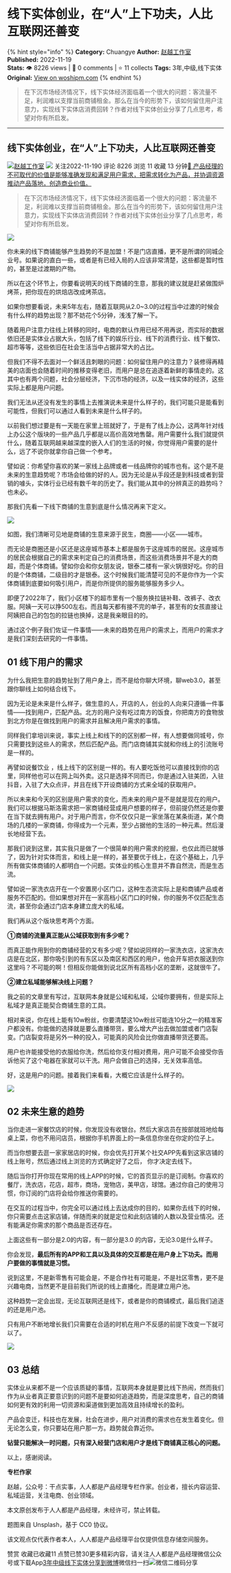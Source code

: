 # 线下实体创业，在“人”上下功夫，人比互联网还善变
{% hint style="info" %}
**Category:** Chuangye
**Author:** [赵越工作室](https://www.woshipm.com/u/1458436)
**Published:** 2022-11-19  
**Stats:** 👁️ 8226 views | 💬 0 comments | ⭐ 11 collects
**Tags:** 3年,中级,线下实体
**Original:** [View on woshipm.com](https://www.woshipm.com/chuangye/5681186.html)
{% endhint %}
> 在下沉市场经济情况下，线下实体经济面临着一个很大的问题：客流量不足，利润难以支撑当前商铺租金。那么在当今的形势下，该如何留住用户注意力，实现线下实体店消费回转？作者对线下实体创业分享了几点思考，希望对你有所启发。

---

## 线下实体创业，在“人”上下功夫，人比互联网还善变

[![](https://static.woshipm.com/APP_U_202209_20220901001029_6681.jpg?imageView2/1/w/72/h/72/q/100)](https://www.woshipm.com/u/1458436)[赵越工作室](https://www.woshipm.com/u/1458436) ![](https://static.woshipm.com/tag/1121_1@2x.png) 关注2022-11-190 评论 8226 浏览 11 收藏 13 分钟[🔗 产品经理的不可取代的价值是能够准确发现和满足用户需求，把需求转化为产品，并协调资源推动产品落地，创造商业价值。](https://ke.qidianla.com/courses/90pm)

> 在下沉市场经济情况下，线下实体经济面临着一个很大的问题：客流量不足，利润难以支撑当前商铺租金。那么在当今的形势下，该如何留住用户注意力，实现线下实体店消费回转？作者对线下实体创业分享了几点思考，希望对你有所启发。

![](https://image.woshipm.com/wp-files/2022/11/br03o7UTzxB7zALAQGu6.jpg)

你未来的线下商铺能够产生趋势的不是加盟！不是门店直播，更不是所谓的同城企业号。如果说的直白一些，或者是有已经入局的人应该非常清楚，这些都是暂时性的，甚至是过渡期的产物。

所以在这个环节上，你要看说明天的线下商铺的生意，那我的建议就是赶紧做围炉烤茶，把你现在的烘焙店改成烤茶店。

如果你想要看说，未来5年左右，随着互联网从2.0~3.0的过程当中过渡的时候会有什么样的趋势出现？那不妨花个5分钟，浅浅了解一下。

随着用户注意力往线上转移的同时，电商的默认作用已经不用再说，而实际的数据依旧还是实体业占据大头，包括了线下的娱乐行业、线下的消费行业、线下餐饮、超市等等，这些依旧在社会生活当中占据非常大的占比。

但我们不得不去面对一个鲜活且刺眼的问题：如何留住用户的注意力？装修得再精美的店面也会随着时间的推移变得老旧，而用户是总在追逐着新鲜的事情走的。这其中也有两个问题，社会分层经济，下沉市场的经济，以及一线实体的经济，这些实际上都是用户问题。

我们无法从还没有发生的事情上去推演说未来是什么样子的，我们可能只是能看到可能性，但我们可以通过人看到未来是什么样子的。

以前我们想过要是有一天能在家里上班就好了，于是有了线上办公，这两年针对线上办公这个版块的一些产品几乎都是以高价高效地售罄。用户需要什么我们就提供什么，随着互联网越来越深度的嵌入人们的生活的时候，你觉得用户需要的是什么，远了不说你就拿你自己做一个参考。

譬如说：你希望你喜欢的某一家线上品牌或者一线品牌你的城市也有。这个是不是未来的生意趋势呢？市场会给做的好的人。因为无论是从手段还是到科技或者到营销的噱头，实体行业已经有数千年的历史了。我们能从其中的分辨真正的趋势吗？也未必。

那我们先看一下线下商铺的生意到底是什么情况再来下定义。

![](https://image.woshipm.com/wp-files/2022/11/DjyTDhtv7PJmGRORXwhU.jpeg)

如图，我们清晰可见地是商铺的生意来源于民生，商圈——小区——城市。

而无论是商圈还是小区还是这座城市基本上都是服务于这座城市的居民。这座城市的居民会根据自己的需求来判定自己的消费场景，而这些消费场景并不是大的商超，而是个体商铺。譬如你会和你女朋友说，银泰二楼有一家火锅很好吃。你的目的是个体商铺，二级目的才是银泰。这个时候我们能清楚可见的不是你作为一个实体商铺到底要如何吸引用户，而是你所提供的服务能够服务多少人。

即便了2022年了，我们小区楼下的超市里有一个服务换拉链补鞋、改裤子、改衣服。阿姨一天可以挣500左右。而且每天都有接不完的单子，甚至有的女孩直接让阿姨把自己的包包的拉链也换掉，这是我亲眼目的的。

通过这个例子我们佐证一件事情——未来的趋势在用户的需求上，而用户的需求才是我们深刻去研究的一件事情。

## 01 线下用户的需求

为什么我把生意的趋势扯到了用户身上，而不是给你聊大环境，聊web3.0，甚至跟你聊线上如何结合线下。

因为无论是未来是什么样子，做生意的人，开店的人，创业的人向来只遵循一件事情——找到用户，匹配产品。北方的用户没有吃过南方的饭食，你把南方的食物放到北方你是在做找到用户的需求并且解决用户需求的事情。

同样我们拿培训来说，事实上线上和线下的的区别都一样，有人想要做同城号，你只需要找到这些人的需求，然后匹配产品。而门店商铺其实就和你线上的引流账号是一样的。

再譬如说餐饮业 ，线上线下的区别是一样的。有人要吃饭他可以直接找到你的店里，同样他也可以在网上叫外卖。这只是选择不同而已，你是通过入驻美团，入驻抖音，入驻了大众点评，并且在线下开设商铺的方式来全域的获取用户。

所以未来和今天的区别是用户需求的变化，而未来的用户是不是就是现在的用户。我们可以根据马斯洛需求把一家商铺经营成用户想要的样子，但前提仍然还是你要在当下就去拥有用户。对于用户而言，你不仅仅只是一家坐落在某条街道，某个商场的几楼的一家商铺，你得成为一个元素，至少占据他的生活的一种元素。然后漫长地经营下去。

那我们说到这里，其实我只是做了一个很简单的用户需求的挖掘，也仅此而已就够了，因为针对实体而言，和线上是一样的，甚至要优于线上，在这个基础上，几乎所有做实体商铺的人都明白一个问题。实体业的核心生意并不靠自然流，而是生态流。

譬如说一家洗衣店开在一个安置房小区门口，这种生态流实际上是和商铺产品或者服务不匹配的。但如果想对开在一家高档小区门口的时候，你的服务不仅匹配生态流，甚至你会通过门店本身建立庞大的私域。

我们再从这个版块思考两个方面。

**①商铺的流量真正能从公域获取到有多少呢？**

而真正能作用到你的商铺经营的又有多少呢？譬如说同样的一家洗衣店，这家洗衣店是在北区，那你吸引到的有东区以及南区和西区的用户，他会开车把衣服送到你这里吗？不可能的啊！但相反你能做到说北区所有高档小区的垄断，这就很牛了。

**②建立私域能够解决线上问题？**

我之前的文章里有写过，互联网本身就是公域和私域，公域你要拥有，但是实际上私域才是真正能契合商铺生意的工具。

相对来说，你在线上能有10w粉丝，你要清楚这10w粉丝可能连10分之一的精准客户都没有。你能做的选择就是要么直播带货，要么增大产出去做加盟或者门店裂变。门店裂变将是另外一种的投入，可能真的风险会比你做直播带货还要高。

用户也许能接受他的衣服给你洗，然后给你支付相对费用，用户可能不会接受你告诉他买了这个电器在家就可以干洗。用户会做自己的选择，无关效率高低。

好，这是用户的问题。接着我们来看看，大概它应该是什么样子的。

![](https://image.woshipm.com/wp-files/2022/11/jMwai3pdF9ai1Srx6ciX.jpeg)

## 02 未来生意的趋势

当你走进一家餐饮店的时候，你发现没有收银台。然后大家店员在按部就班地给每桌上菜，你也不用问店员，根据你手机界面上的一条信息你坐在你定的位子上。

而当你想要去逛一家家居店的时候，你会优先打开某个社交APP先看到这家店铺的线上账号，然后通过线上浏览的方式确定好了之后， 你才决定去线下。

随后当你打开你现在常用的线上APP的时候，它的首页显示的是订阅制。你喜欢的餐厅，洗衣店，花店，超市，商场，宠物店，美甲店，球馆。通过你自己的使用习惯，你订阅的门店将会给你推送你需要的。

在交互的过程当中，你完全可以通过线上去达成你的目的，如果你去线下的时候，你只需要点击这家店铺，伴随而来的就是定位和此刻店铺的人数以及营业情况。还有能满足你需求的那个商品是否还存在。

上面这些有一部分是2.0的内容，有一部分是3.0 的内容，无论3.0是什么样子。

你会发现，**最后所有的APP和工具以及具体的交互都是在用户身上下功夫。而用户要做的事情就是习惯。**

说到这里，不是新零售有可能会是，不是合作社有可能是，不是社区零售，更不是兴趣电商，当然更不是目前我们所说的线上直播化，而是建立用户池。

这种趋势一定会出现，无论互联网还是线下，或者是你的商铺模式，最后我们追逐的还是用户池。

只有用户不断地增长我们只需要在合适的时机在用户不反感的前提下改变一下就可以了。

![](https://image.woshipm.com/wp-files/2022/11/xwC4HbSBSVm9FU9Uvb5k.jpeg)

## 03 总结

实体业从来都不是一个应该质疑的事情，互联网本身就是要比线下热闹，然而我们作为从业者真正要意识到的问题不是要如何追逐趋势，而是深度思考，自己的商铺如何更有效的利用一切资源和渠道做到更加高效且持续增长的盈利。

产品会变迁，科技也在发展，社会在进步，用户对消费的需求也在发生着变化。但无论怎么变，你只要站在用户那一方。趋势就会靠近你。

**钻营只能解决一时问题，只有深入经营门店和用户才是线下商铺真正核心的问题。**

以上，感谢阅读。

**专栏作家**

赵越，公众号：干点实事，人人都是产品经理专栏作家。创业者，擅长内容运营、私域运营，关注电商、创业领域。

本文原创发布于人人都是产品经理，未经许可，禁止转载。

题图来自 Unsplash，基于 CC0 协议。

该文观点仅代表作者本人，人人都是产品经理平台仅提供信息存储空间服务。

赞赏 收藏已收藏11 点赞已赞30更多精彩内容，请关注人人都是产品经理微信公众号或下载App[3年](https://www.woshipm.com/tag/3%e5%b9%b4)[中级](https://www.woshipm.com/tag/%e4%b8%ad%e7%ba%a7)[线下实体](https://www.woshipm.com/tag/%e7%ba%bf%e4%b8%8b%e5%ae%9e%e4%bd%93)[分享到微博](https://service.weibo.com/share/share.php?appkey=2775287854&title=线下实体创业，在“人”上下功夫，人比互联网还善变&url=https://www.woshipm.com/chuangye/5681186.html&pic=https://image.woshipm.com/wp-files/2022/11/br03o7UTzxB7zALAQGu6.jpg)微信扫一扫![微信二维码](https://api.pwmqr.com/qrcode/create/?url=https://www.woshipm.com/chuangye/5681186.html)分享